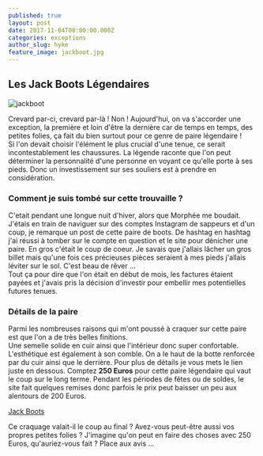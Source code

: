 ```yaml
---
published: true
layout: post
date: 2017-11-04T00:00:00.000Z
categories: exceptions
author_slug: hyke
feature_image: jackboot.jpg
---
```

## Les Jack Boots Légendaires

![jackboot]({{site.url}}/{{site.baseurl}}img/jackboot.jpg)

Crevard par-ci, crevard par-là ! Non ! Aujourd'hui, on va s'accorder une exception, la première et loin d'être la dernière car de temps en temps, des petites folies, ça fait du bien surtout pour ce genre de paire légendaire !  
Si l'on devait choisir l'élément le plus crucial d'une tenue, ce serait incontestablement les chaussures. La légende raconte que l'on peut déterminer la personnalité d'une personne en voyant ce qu'elle porte à ses pieds. Donc un investissement sur ses souliers est à prendre en considération.

### Comment je suis tombé sur cette trouvaille ?

C'etait pendant une longue nuit d'hiver, alors que Morphée me boudait. J'étais en train de naviguer sur des comptes Instagram de sappeurs et d'un coup, je remarque un post de cette paire de boots. De hashtag en hashtag j'ai réussi à tomber sur le compte en question et le site pour dénicher une paire. En gros c'était le coup de coeur. Je savais que j'allais lâcher un gros billet mais qu'une fois ces précieuses pièces seraient à mes pieds j'allais léviter sur le sol. C'est beau de rêver ...  
Tout ça pour dire que l'on était en début de mois, les factures étaient payées et j'avais pris la décision d'investir pour embellir mes potentielles futures tenues.

### Détails de la paire

Parmi les nombreuses raisons qui m'ont poussé à craquer sur cette paire est que l'on a de très belles finitions.  
Une semelle solide en cuir ainsi que l'intérieur donc super confortable. L'esthétique est également à son comble. On a le haut de la botte renforcée par du cuir ainsi que le derrière. Pour plus de détails je vous mets le lien juste en dessous. Comptez **250 Euros** pour cette paire légendaire qui vaut le coup sur le long terme. Pendant les périodes de fêtes ou de soldes, le site fait quelques remises donc parfois le prix peut baisser un peu aux alentours de 200 Euros.

[Jack Boots](https://taftclothing.com/collections/shoes/products/the-jack-boot-in-brown?variant=32691207110)

Ce craquage valait-il le coup au final ? Avez-vous peut-être aussi vos propres petites folies ? J'imagine qu'on peut en faire des choses avec 250 Euros, qu'auriez-vous fait ? Place aux avis ...
